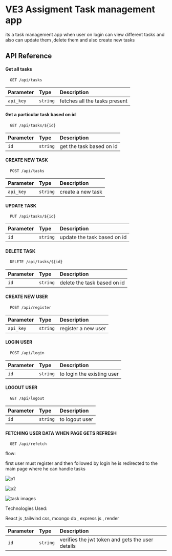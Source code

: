 
# VE3 Assigment Task management app
its a task management app when user on login can view different tasks and also can update them ,delete them and also create new tasks


## API Reference

#### Get all tasks

```http
  GET /api/tasks
```

| Parameter | Type     | Description                |
| :-------- | :------- | :------------------------- |
| `api_key` | `string` | fetches all the tasks present |

#### Get a particular task based on id

```http
  GET /api/tasks/${id}
```

| Parameter | Type     | Description                       |
| :-------- | :------- | :-------------------------------- |
| `id`      | `string` | get the task based on id|

#### CREATE NEW TASK 
```http
  POST /api/tasks
```

| Parameter | Type     | Description                |
| :-------- | :------- | :------------------------- |
| `api_key` | `string` | create a new task |

#### UPDATE TASK

```http
  PUT /api/tasks/${id}
```

| Parameter | Type     | Description                       |
| :-------- | :------- | :-------------------------------- |
| `id`      | `string` | update the task based on id|

#### DELETE TASK
```http
  DELETE /api/tasks/${id}
```

| Parameter | Type     | Description                       |
| :-------- | :------- | :-------------------------------- |
| `id`      | `string` | delete the task based on id|

#### CREATE NEW USER
```http
  POST /api/register
```

| Parameter | Type     | Description                |
| :-------- | :------- | :------------------------- |
| `api_key` | `string` | register a new user |

#### LOGIN  USER

```http
  POST /api/login
```

| Parameter | Type     | Description                       |
| :-------- | :------- | :-------------------------------- |
| `id`      | `string` | to login the existing user|

#### LOGOUT  USER

```http
  GET /api/logout
```

| Parameter | Type     | Description                       |
| :-------- | :------- | :-------------------------------- |
| `id`      | `string` | to logout  user|

#### FETCHING USER DATA WHEN PAGE GETS REFRESH
```http
  GET /api/refetch
```

flow:

first user must register and then followed by login he is redirected to the main page where he can handle tasks

![p1](https://github.com/user-attachments/assets/5c405f22-0f68-45f2-b785-0fcc81cab919)

![p2](https://github.com/user-attachments/assets/01922413-eabe-4665-8049-7a6903cfad28)

![task images](https://github.com/user-attachments/assets/44cb142d-736e-48fb-8ac4-5831c6601766)

Technologies Used:

React js ,tailwind css, moongo db , express js , render


| Parameter | Type     | Description                       |
| :-------- | :------- | :-------------------------------- |
| `id`      | `string` | verifies the jwt token and gets the user details |

